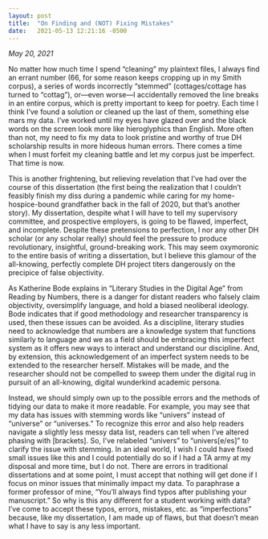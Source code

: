 ```yaml
---
layout: post
title:  "On Finding and (NOT) Fixing Mistakes"
date:   2021-05-13 12:21:16 -0500
---
```

*May 20, 2021*

No matter how much time I spend “cleaning” my plaintext files, I always find an errant number (66, for some reason keeps cropping up in my Smith corpus), a series of words incorrectly “stemmed” (cottages/cottage has turned to “cottag”), or—even worse—I accidentally removed the line breaks in an entire corpus, which is pretty important to keep for poetry. Each time I think I’ve found a solution or cleaned up the last of them, something else mars my data. I’ve worked until my eyes have glazed over and the black words on the screen look more like hieroglyphics than English. More often than not, my need to fix my data to look pristine and worthy of true DH scholarship results in more hideous human errors. There comes a time when I must forfeit my cleaning battle and let my corpus just be imperfect. That time is now. 

This is another frightening, but relieving revelation that I’ve had over the course of this dissertation (the first being the realization that I couldn’t feasibly finish my diss during a pandemic while caring for my home-hospice-bound grandfather back in the fall of 2020, but that’s another story). My dissertation, despite what I will have to tell my supervisory committee, and prospective employers, is going to be flawed, imperfect, and incomplete. Despite these pretensions to perfection, I nor any other DH scholar (or any scholar really) should feel the pressure to produce revolutionary, insightful, ground-breaking work. This may seem oxymoronic to the entire basis of writing a dissertation, but I believe this glamour of the all-knowing, perfectly complete DH project titers dangerously on the precipice of false objectivity. 

As Katherine Bode explains in “Literary Studies in the Digital Age” from Reading by Numbers, there is a danger for distant readers who falsely claim objectivity, oversimplify language, and hold a biased neoliberal ideology.   Bode indicates that if good methodology and researcher transparency is used, then these issues can be avoided. As a discipline, literary studies need to acknowledge that numbers are a knowledge system that functions similarly to language and we as a field should be embracing this imperfect system as it offers new ways to interact and understand our discipline. And, by extension, this acknowledgement of an imperfect system needs to be extended to the researcher herself. Mistakes will be made, and the researcher should not be compelled to sweep them under the digital rug in pursuit of an all-knowing, digital wunderkind academic persona. 

Instead, we should simply own up to the possible errors and the methods of tidying our data to make it more readable. For example, you may see that my data has issues with stemming words like “univers” instead of “universe” or “universes.” To recognize this error and also help readers navigate a slightly less messy data list, readers can tell when I’ve altered phasing with [brackets]. So, I’ve relabeled “univers” to “univers[e/es]” to clarify the issue with stemming. In an ideal world, I wish I could have fixed small issues like this and I could potentially do so if I had a TA army at my disposal and more time, but I do not. There are errors in traditional dissertations and at some point, I must accept that nothing will get done if I focus on minor issues that minimally impact my data. To paraphrase a former professor of mine, “You’ll always find typos after publishing your manuscript.” So why is this any different for a student working with data? I’ve come to accept these typos, errors, mistakes, etc. as “imperfections” because, like my dissertation, I am made up of flaws, but that doesn’t mean what I have to say is any less important.  
